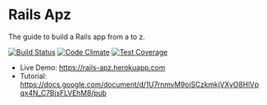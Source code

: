 Rails Apz
==============

The guide to build a Rails app from a to z.

[![Build Status](https://travis-ci.org/jp7internet/rails-apz.svg?branch=master)](https://travis-ci.org/jp7internet/rails-apz)
[![Code Climate](https://codeclimate.com/github/jp7internet/rails-apz/badges/gpa.svg)](https://codeclimate.com/github/jp7internet/rails-apz)
[![Test Coverage](https://codeclimate.com/github/jp7internet/rails-apz/badges/coverage.svg)](https://codeclimate.com/github/jp7internet/rails-apz/coverage)

* Live Demo: https://rails-apz.herokuapp.com
* Tutorial: https://docs.google.com/document/d/1U7rnmvM9oiSCzkmkjVXyO8HlVpqx4N_C7BjsFLVEhM8/pub
